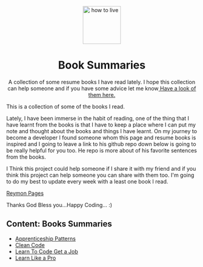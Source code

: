 <!-- Logo (with link) -->
<p align="center">
 <a href="https://noelparedes.github.io/book-summaries/">
   <img alt="how to live" src="https://raw.githubusercontent.com/noelparedes/book-summaries/main/assets/open-book.png" width="100" />
 </a>
</p>

<!-- Title -->
<h1 align="center">
 Book Summaries
</h1>

<p align="center">
A collection of some resume books I have read lately. I hope this collection can help someone and if you have some advice let me know<a href="https://noelparedes.github.io/book-summaries/"> Have a look of them here.</a>
</p>

This is a collection of some of the books I read.

Lately, I have been immerse in the habit of reading, one of the thing that I have learnt from the books is that I have to keep a place where I can put my note and thought about the books and things I have learnt. On my journey to become a developer I found someone whom this page and resume books is inspired and I going to leave a link to his github repo down below is going to be really helpful for you too. He repo is more about of his favorite sentences from the books.

I Think this project could help someone if I share it with my friend and if you think this project can help someone you can share with them too. I'm going to do my best to update every week with a least one book I read.

<a href="https://github.com/reymon359/book-sentences">Reymon Pages</a>

Thanks God Bless you...Happy Coding... :)

## Content: Books Summaries

- [Apprenticeship Patterns](ApprenticeshipPatterns/Apprenticeship_Patterns.md)
- [Clean Code](CleanCode/CleanCode.md)
- [Learn To Code Get a Job](LearnToCodeGetaJob/Learn_Code_Get_Job.md)
- [Learn Like a Pro](LearnLikeaPro/Learn_Like_a_Pro.md)